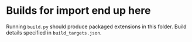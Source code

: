 # Builds for import end up here

Running ```build.py``` should produce packaged extensions in this folder. Build details specified in ```build_targets.json```. 
